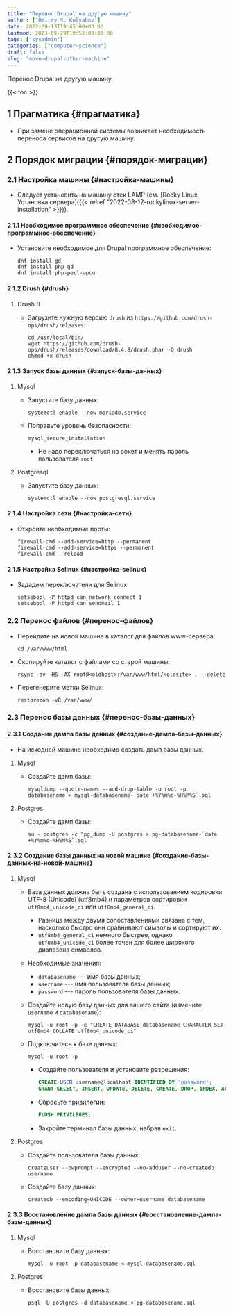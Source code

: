 ```yaml
---
title: "Перенос Drupal на другую машину"
author: ["Dmitry S. Kulyabov"]
date: 2022-09-13T19:45:00+03:00
lastmod: 2023-09-29T19:52:00+03:00
tags: ["sysadmin"]
categories: ["computer-science"]
draft: false
slug: "move-drupal-other-machine"
---
```


Перенос Drupal на другую машину.

<!--more-->

{{< toc >}}


## <span class="section-num">1</span> Прагматика {#прагматика}

-   При замене операционной системы возникает необходимость переноса сервисов на другую машину.


## <span class="section-num">2</span> Порядок миграции {#порядок-миграции}


### <span class="section-num">2.1</span> Настройка машины {#настройка-машины}

-   Следует установить на машину стек LAMP (см. [Rocky Linux. Установка сервера]({{< relref "2022-08-12-rockylinux-server-installation" >}})).


#### <span class="section-num">2.1.1</span> Необходимое программное обеспечение {#необходимое-программное-обеспечение}

-   Установите необходимое для Drupal программное обеспечение:
    ```shell
    dnf install gd
    dnf install php-gd
    dnf install php-pecl-apcu
    ```


#### <span class="section-num">2.1.2</span> Drush {#drush}

<!--list-separator-->

1.  Drush 8

    -   Загрузите нужную версию `drush` из `https://github.com/drush-ops/drush/releases`:
        ```shell
        cd /usr/local/bin/
        wget https://github.com/drush-ops/drush/releases/download/8.4.8/drush.phar -O drush
        chmod +x drush
        ```


#### <span class="section-num">2.1.3</span> Запуск базы данных {#запуск-базы-данных}

<!--list-separator-->

1.  Mysql

    -   Запустите базу данных:
        ```shell
        systemctl enable --now mariadb.service
        ```
    -   Поправьте уровень безопасности:
        ```shell
        mysql_secure_installation
        ```

        -   Не надо переключаться на сокет и менять пароль пользователя `root`.

<!--list-separator-->

2.  Postgresql

    -   Запустите базу данных:
        ```shell
        systemctl enable --now postgresql.service
        ```


#### <span class="section-num">2.1.4</span> Настройка сети {#настройка-сети}

-   Откройте необходимые порты:
    ```shell
    firewall-cmd --add-service=http --permanent
    firewall-cmd --add-service=https --permanent
    firewall-cmd --reload
    ```


#### <span class="section-num">2.1.5</span> Настройка Selinux {#настройка-selinux}

-   Зададим переключатели для Selinux:
    ```shell
    setsebool -P httpd_can_network_connect 1
    setsebool -P httpd_can_sendmail 1
    ```


### <span class="section-num">2.2</span> Перенос файлов {#перенос-файлов}

-   Перейдите на новой машине в каталог для файлов www-сервера:
    ```shell
    cd /var/www/html
    ```
-   Скопируйте каталог с файлами со старой машины:
    ```shell
    rsync -av -HS -AX root@<oldhost>:/var/www/html/<oldsite> . --delete
    ```
-   Перегенерите метки Selinux:
    ```shell
    restorecon -vR /var/www/
    ```


### <span class="section-num">2.3</span> Перенос базы данных {#перенос-базы-данных}


#### <span class="section-num">2.3.1</span> Создание дампа базы данных {#создание-дампа-базы-данных}

-   На исходной машине необходимо создать дамп базы данных.

<!--list-separator-->

1.  Mysql

    -   Создайте дамп базы:
        ```shell
        mysqldump --quote-names --add-drop-table -u root -p  databasename > mysql-databasename-`date +%Y%m%d-%H%M%S`.sql
        ```

<!--list-separator-->

2.  Postgres

    -   Создайте дамп базы:
        ```shell
        su - postgres -c "pg_dump -U postgres > pg-databasename-`date +%Y%m%d-%H%M%S`.sql
        ```


#### <span class="section-num">2.3.2</span> Создание базы данных на новой машине {#создание-базы-данных-на-новой-машине}

<!--list-separator-->

1.  Mysql

    -   База данных должна быть создана с использованием кодировки UTF-8 (Unicode) (utf8mb4) и параметров сортировки `utf8mb4_unicode_ci` или `utf8mb4_general_ci`.
        -   Разница между двумя сопоставлениями связана с тем, насколько быстро они сравнивают символы и сортируют их.
        -   `utf8mb4_general_ci` немного быстрее, однако `utf8mb4_unicode_ci` более точен для более широкого диапазона символов.
    -   Необходимые значения:
        -   `databasename` --- имя базы данных;
        -   `username` --- имя пользователя базы данных;
        -   `password` --- пароль пользователя базы данных.
    -   Создайте новую базу данных для вашего сайта (измените `username` и `databasename`):
        ```shell
        mysql -u root -p -e "CREATE DATABASE databasename CHARACTER SET utf8mb4 COLLATE utf8mb4_unicode_ci"
        ```
    -   Подключитесь к базе данных:
        ```shell
        mysql -u root -p
        ```

        -   Создайте пользователя и установите разрешения:
            ```sql
            CREATE USER username@localhost IDENTIFIED BY 'password';
            GRANT SELECT, INSERT, UPDATE, DELETE, CREATE, DROP, INDEX, ALTER, CREATE TEMPORARY TABLES ON `databasename`.* TO 'username'@'localhost' IDENTIFIED BY 'password';
            ```
        -   Сбросьте привилегии:
            ```sql
            FLUSH PRIVILEGES;
            ```
        -   Закройте терминал базы данных, набрав `exit`.

<!--list-separator-->

2.  Postgres

    -   Создайте пользователя базы данных:
        ```shell
        createuser --pwprompt --encrypted --no-adduser --no-createdb username
        ```
    -   Создайте базу данных:
        ```shell
        createdb --encoding=UNICODE --owner=username databasename
        ```


#### <span class="section-num">2.3.3</span> Восстановление дампа базы данных {#восстановление-дампа-базы-данных}

<!--list-separator-->

1.  Mysql

    -   Восстановите базу данных:
        ```shell
        mysql -u root -p databasename < mysql-databasename.sql
        ```

<!--list-separator-->

2.  Postgres

    -   Восстановите базы данных:
        ```shell
        psql -U postgres -d databasename < pg-databasename.sql
        ```

